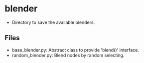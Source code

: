 # blender
* Directory to save the available blenders.

## Files
* base_blender.py: Abstract class to provide 'blend()' interface.
* random_blender.py: Blend nodes by random selecting.